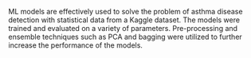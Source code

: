 ML models are effectively used to solve the problem of asthma disease detection with statistical data from a Kaggle dataset. The models were trained and evaluated on a variety of parameters. 
Pre-processing and ensemble techniques such as PCA and bagging were utilized to further increase the performance of the models.
